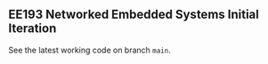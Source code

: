 ## EE193 Networked Embedded Systems Initial Iteration
See the latest working code on branch `main`.
